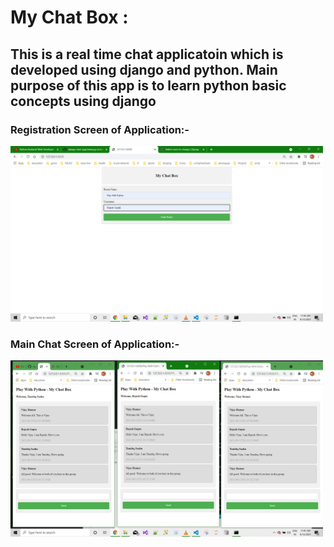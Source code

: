 # My Chat Box :
## This is  a real time chat applicatoin which is developed using django and python. Main purpose of this app is to learn python basic concepts using django

### Registration Screen of Application:-
<p align="left">
  <img src="https://github.com/vijay113/BasicOfPython/blob/main/Django_Apps/My_Chat_Box/images/ChatBox_Register.png" width="500" title="main screen">
</p>

### Main Chat Screen of Application:-
<p align="left">
  <img src="https://github.com/vijay113/BasicOfPython/blob/main/Django_Apps/My_Chat_Box/images/ChatBox_Main.png" width="500" alt="result screen">
</p>
